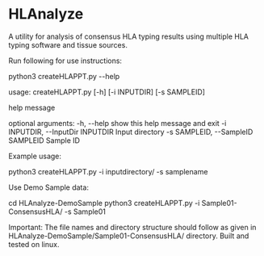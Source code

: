# HLAnalyze
A utility for analysis of consensus HLA typing results using multiple HLA typing software and tissue sources.

Run following for use instructions:

python3 createHLAPPT.py --help

usage: createHLAPPT.py [-h] [-i INPUTDIR] [-s SAMPLEID]

help message

optional arguments:
  -h, --help            show this help message and exit
  -i INPUTDIR, --InputDir INPUTDIR
                        Input directory
  -s SAMPLEID, --SampleID SAMPLEID
                        Sample ID
                        

Example usage:

python3 createHLAPPT.py -i inputdirectory/ -s samplename

Use Demo Sample data:

cd HLAnalyze-DemoSample 
python3 createHLAPPT.py -i Sample01-ConsensusHLA/ -s Sample01

Important: The file names and directory structure should follow as given in  HLAnalyze-DemoSample/Sample01-ConsensusHLA/ directory. Built and tested on linux.


